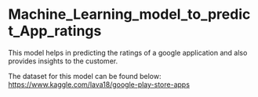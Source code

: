 # Machine_Learning_model_to_predict_App_ratings
This model helps in predicting the ratings of a google application and also provides insights to the customer.


The dataset for this model can be found below:
https://www.kaggle.com/lava18/google-play-store-apps
